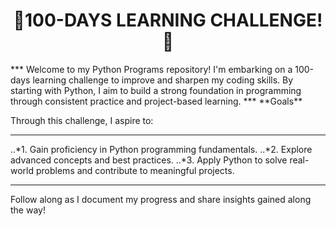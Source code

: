 <h1 align="center">
  🎯100-DAYS LEARNING CHALLENGE!🚀
</h1>
***  
Welcome to my Python Programs repository! I'm embarking on a 100-days learning challenge to improve and sharpen my coding skills. 
By starting with Python, I aim to build a strong foundation in programming through consistent practice and project-based learning. 
***
**Goals** 

Through this challenge, I aspire to:
***
..*1. Gain proficiency in Python programming fundamentals.
..*2. Explore advanced concepts and best practices.
..*3. Apply Python to solve real-world problems and contribute to meaningful projects.
***

Follow along as I document my progress and share insights gained along the way!
